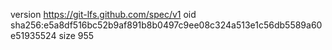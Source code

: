 version https://git-lfs.github.com/spec/v1
oid sha256:e5a8df516bc52b9af891b8b0497c9ee08c324a513e1c56db5589a60e51935524
size 955
